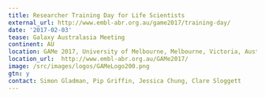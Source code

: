 ```yaml
---
title: Researcher Training Day for Life Scientists
external_url: http://www.embl-abr.org.au/game2017/training-day/
date: '2017-02-03'
tease: Galaxy Australasia Meeting
continent: AU
location: GAMe 2017, University of Melbourne, Melbourne, Victoria, Australia
location_url:  http://www.embl-abr.org.au/GAMe2017/
image: /src/images/logos/GAMeLogo200.png
gtn: y
contact: Simon Gladman, Pip Griffin, Jessica Chung, Clare Sloggett
---
```

